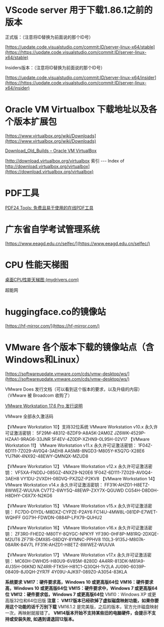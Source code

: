 # VScode server 用于下载1.86.1之前的版本

正式版：（注意将ID替换为前面说的那个ID号）

[https://update.code.visualstudio.com/commit:ID/server-linux-x64/stable](https://https://update.code.visualstudio.com/commit:ID/server-linux-x64/stable)

Insiders版本：（注意将ID替换为前面说的那个ID号）

[https://update.code.visualstudio.com/commit:ID/server-linux-x64/insider](https://https://update.code.visualstudio.com/commit:ID/server-linux-x64/insider)

# Oracle VM Virtualbox 下载地址以及各个版本扩展包

[https://www.virtualbox.org/wiki/Downloads](https://www.virtualbox.org/wiki/Downloads)

[Download\_Old\_Builds – Oracle VM VirtualBox](https://www.virtualbox.org/wiki/Download_Old_Builds)

[http://download.virtualbox.org/virtualbox 索引 --- Index of http://download.virtualbox.org/virtualbox](https://download.virtualbox.org/virtualbox)

# PDF工具

[PDF24 Tools: 免费且易于使用的在线PDF工具](https://tools.pdf24.org/zh/)

# 广东省自学考试管理系统

[https://www.eeagd.edu.cn/selfec/](https://www.eeagd.edu.cn/selfec/)

# CPU 性能天梯图

[桌面CPU性能天梯图 (mydrivers.com)](https://www.mydrivers.com/zhuanti/tianti/cpu/)

超能网

# huggingface.co的镜像站

[https://hf-mirror.com/](https://hf-mirror.com/)

# VMware 各个版本下载的镜像站点（含Windows和Linux）

[https://softwareupdate.vmware.com/cds/vmw-desktop/ws/](https://softwareupdate.vmware.com/cds/vmw-desktop/ws/)

VMware Does 发行文档（可以看到这个版本的要求，以及升级的内容）（VMware 被 Broadcom 收购了）

[VMware Workstation 17.6 Pro 发行说明](https://docs.vmware.com/cn/VMware-Workstation-Pro/17.6/rn/vmware-workstation-176-pro-release-notes/index.html)

VMware 全部永久激活码

【VMware Workstation 10】支持32位系统
VMware Workstation v10.x 永久许可证激活密钥：
5F29M-48312-8ZDF9-A8A5K-2AM0Z
JZ6WK-4529P-HZAA1-9RAG6-33JNR
5F4EV-4Z0DP-XZHN9-0L95H-02V17
【VMware Workstation 11】
VMware Workstation v11.x 永久许可证激活密钥：
1F04Z-6D111-7Z029-AV0Q4-3AEH8
AA5M8-8NGD3-M805Y-K5Q7G-X28E6
YU7NK-4NX92-48EWY-QMNQX-MZUD8

【VMware Workstation 12】
VMware Workstation v12.x 永久许可证激活密钥：
VF5XA-FNDDJ-085GZ-4NXZ9-N20E6
1F04Z-6D111-7Z029-AV0Q4-3AEH8
VY1DU-2VXDH-08DVQ-PXZQZ-P2KV8
【VMware Workstation 14】
VMware Workstation v14.x 永久许可证激活密钥：
FF31K-AHZD1-H8ETZ-8WWEZ-WUUVA
CV7T2-6WY5Q-48EWP-ZXY7X-QGUWD
CG54H-D8D0H-H8DHY-C6X7X-N2KG6

【VMware Workstation 15】
VMware Workstation v15.x 永久许可证激活密钥：
FC7D0-D1YDL-M8DXZ-CYPZE-P2AY6
FC14U-4MW8L-081DP-E7WET-WQHFF
GG71H-FDWDN-0884P-LPX79-QUHU2

【VMware Workstation 16】
VMware Workstation v16.x 永久许可证激活密钥：
ZF3R0-FHED2-M80TY-8QYGC-NPKYF
YF390-0HF8P-M81RQ-2DXQE-M2UT6
ZF71R-DMX85-08DQY-8YMNC-PPHV8
110L3-9135J-M807A-08ARK-84V7L
FF31K-AHZD1-H8ETZ-8WWEZ-WUUVA

【VMware Workstation 17】
VMware Workstation v17.x 永久许可证激活密钥：
MC60H-DWHD5-H80U9-6V85M-8280D
4A4RR-813DK-M81A9-4U35H-06KND
NZ4RR-FTK5H-H81C1-Q30QH-1V2LA
JU090-6039P-08409-8J0QH-2YR7F
4Y09U-AJK97-089Z0-A3054-83KLA

**系统要求**
**VM17：硬件要求高，Windows 10 或更高版64位**
**VM16：硬件要求高，Windows 10 或更高版64位**
**VM15：硬件要求中，Windows 7 或更高版64位**
**VM12：硬件要求低，Windows 7 或更高版64位**
VM10：Windows XP 或更高版32位和64位旧版
**注意：**
**VM17版本已经砍掉了虚拟磁盘映射功能，如果你要用这个功能的话千万别下载**
VM16.1.2 是完美版，之后的版本，官方允许磁盘映射一次，再映射就报错了。
**VM14版本开始不支持某些旧的电脑硬件，会提示不支持或安装失败, 如遇到请退回12版本。**

